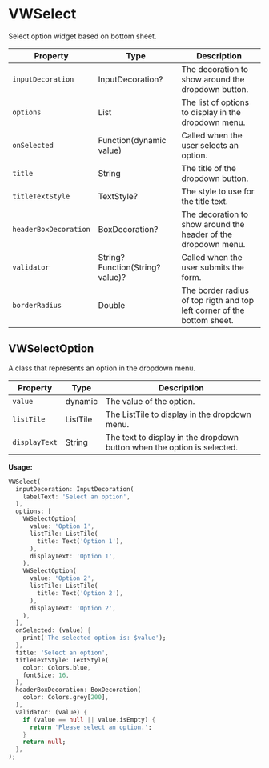 # VWSelect

Select option widget based on bottom sheet.

| Property              | Type                             | Description                                                             |
| --------------------- | -------------------------------- | ----------------------------------------------------------------------- |
| `inputDecoration`     | InputDecoration?                 | The decoration to show around the dropdown button.                      |
| `options`             | List<VWSelectOption>             | The list of options to display in the dropdown menu.                    |
| `onSelected`          | Function(dynamic value)          | Called when the user selects an option.                                 |
| `title`               | String                           | The title of the dropdown button.                                       |
| `titleTextStyle`      | TextStyle?                       | The style to use for the title text.                                    |
| `headerBoxDecoration` | BoxDecoration?                   | The decoration to show around the header of the dropdown menu.          |
| `validator`           | String? Function(String? value)? | Called when the user submits the form.                                  |
| `borderRadius`        | Double                           | The border radius of top rigth and top left corner of the bottom sheet. |

## VWSelectOption

A class that represents an option in the dropdown menu.

| Property      | Type     | Description                                                             |
| ------------- | -------- | ----------------------------------------------------------------------- |
| `value`       | dynamic  | The value of the option.                                                |
| `listTile`    | ListTile | The ListTile to display in the dropdown menu.                           |
| `displayText` | String   | The text to display in the dropdown button when the option is selected. |

**Usage:**

```dart
VWSelect(
  inputDecoration: InputDecoration(
    labelText: 'Select an option',
  ),
  options: [
    VWSelectOption(
      value: 'Option 1',
      listTile: ListTile(
        title: Text('Option 1'),
      ),
      displayText: 'Option 1',
    ),
    VWSelectOption(
      value: 'Option 2',
      listTile: ListTile(
        title: Text('Option 2'),
      ),
      displayText: 'Option 2',
    ),
  ],
  onSelected: (value) {
    print('The selected option is: $value');
  },
  title: 'Select an option',
  titleTextStyle: TextStyle(
    color: Colors.blue,
    fontSize: 16,
  ),
  headerBoxDecoration: BoxDecoration(
    color: Colors.grey[200],
  ),
  validator: (value) {
    if (value == null || value.isEmpty) {
      return 'Please select an option.';
    }
    return null;
  },
);
